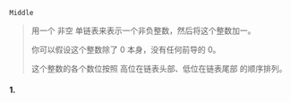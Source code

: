 `Middle`

> 用一个 非空 单链表来表示一个非负整数，然后将这个整数加一。
>
> 你可以假设这个整数除了 0 本身，没有任何前导的 0。
>
> 这个整数的各个数位按照 高位在链表头部、低位在链表尾部 的顺序排列。
>

#### 1. 

```python

```


